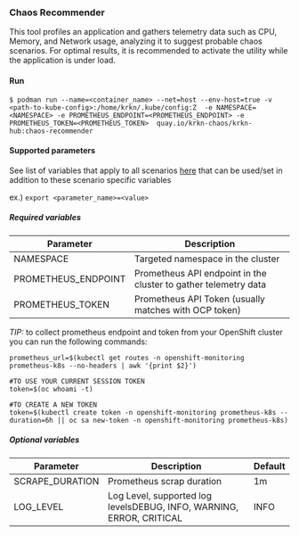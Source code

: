 ### Chaos Recommender
This tool profiles an application and gathers telemetry data such as CPU, Memory, and Network usage, analyzing it to suggest probable chaos scenarios. For optimal results, it is recommended to activate the utility while the application is under load.
#### Run

```
$ podman run --name=<container_name> --net=host --env-host=true -v <path-to-kube-config>:/home/krkn/.kube/config:Z  -e NAMESPACE=<NAMESPACE> -e PROMETHEUS_ENDPOINT=<PROMETHEUS_ENDPOINT> -e PROMETHEUS_TOKEN=<PROMETHEUS_TOKEN>  quay.io/krkn-chaos/krkn-hub:chaos-recommender
```

#### Supported parameters

See list of variables that apply to all scenarios [here](all_scenarios_env.md) that can be used/set in addition to these scenario specific variables

ex.) 
`export <parameter_name>=<value>`

##### Required variables

Parameter               | Description                                                           
----------------------- | -----------------------------------------------------------------     
NAMESPACE               | Targeted namespace in the cluster                                     
PROMETHEUS_ENDPOINT     | Prometheus API endpoint in the cluster to gather telemetry data                                   
PROMETHEUS_TOKEN        | Prometheus API Token (usually matches with OCP token)                                        

*TIP:* to collect prometheus endpoint and token from your OpenShift cluster you can run the following commands:
```
prometheus_url=$(kubectl get routes -n openshift-monitoring prometheus-k8s --no-headers | awk '{print $2}')

#TO USE YOUR CURRENT SESSION TOKEN
token=$(oc whoami -t)

#TO CREATE A NEW TOKEN
token=$(kubectl create token -n openshift-monitoring prometheus-k8s --duration=6h || oc sa new-token -n openshift-monitoring prometheus-k8s)
```

##### Optional variables

Parameter               | Description                                                          | Default 
----------------------- |----------------------------------------------------------------------|---------|
SCRAPE_DURATION   | Prometheus scrap duration                                            | 1m      |
LOG_LEVEL         | Log Level, supported log levelsDEBUG, INFO, WARNING, ERROR, CRITICAL | INFO    | 




